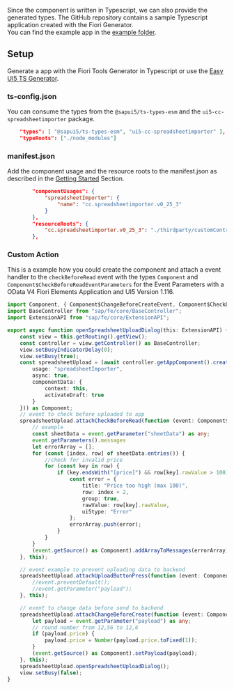 Since the component is written in Typescript, we can also provide the generated types.
The GitHub repository contains a sample Typescript application created with the Fiori Generator.  
You can find the example app in the [example folder](https://github.com/marianfoo/ui5-cc-spreadsheetimporter/tree/main/examples/packages/ordersv4fets).

## Setup

Generate a app with the Fiori Tools Generator in Typescript or use the [Easy UI5 TS Generator](https://github.com/ui5-community/generator-ui5-ts-app).

### ts-config.json

You can consume the types from the `@sapui5/ts-types-esm` and the `ui5-cc-spreadsheetimporter` package.

```json
    "types": [ "@sapui5/ts-types-esm", "ui5-cc-spreadsheetimporter" ],
    "typeRoots": ["./node_modules"]
```

### manifest.json 

Add the component usage and the resource roots to the manifest.json as described in the [Getting Started](GettingStarted.md) Section.

```json
        "componentUsages": {
            "spreadsheetImporter": {
                "name": "cc.spreadsheetimporter.v0_25_3"
            }
        },
        "resourceRoots": {
            "cc.spreadsheetimporter.v0_25_3": "./thirdparty/customControl/spreadsheetImporter/v0_25_3"
        },
```
### Custom Action

This is a example how you could create the component and attach a event handler to the `checkBeforeRead` event with the types `Component` and `Component$CheckBeforeReadEventParameters` for the Event Parameters with a OData V4 Fiori Elements Application and UI5 Version 1.116.


```typescript
import Component, { Component$ChangeBeforeCreateEvent, Component$CheckBeforeReadEvent, Component$UploadButtonPressEvent } from "cc/spreadsheetimporter/v0_25_3/Component";
import BaseController from "sap/fe/core/BaseController";
import ExtensionAPI from "sap/fe/core/ExtensionAPI";

export async function openSpreadsheetUploadDialog(this: ExtensionAPI) {
	const view = this.getRouting().getView();
	const controller = view.getController() as BaseController;
	view.setBusyIndicatorDelay(0);
	view.setBusy(true);
	const spreadsheetUpload = (await controller.getAppComponent().createComponent({
		usage: "spreadsheetImporter",
		async: true,
		componentData: {
			context: this,
			activateDraft: true
		}
	})) as Component;
	// event to check before uploaded to app
	spreadsheetUpload.attachCheckBeforeRead(function (event: Component$CheckBeforeReadEvent) {
		// example
		const sheetData = event.getParameter("sheetData") as any;
		event.getParameters().messages
		let errorArray = [];
		for (const [index, row] of sheetData.entries()) {
			//check for invalid price
			for (const key in row) {
				if (key.endsWith("[price]") && row[key].rawValue > 100) {
					const error = {
						title: "Price too high (max 100)",
						row: index + 2,
						group: true,
						rawValue: row[key].rawValue,
						ui5type: "Error"
					};
					errorArray.push(error);
				}
			}
		}
		(event.getSource() as Component).addArrayToMessages(errorArray);
	}, this);

	// event example to prevent uploading data to backend
	spreadsheetUpload.attachUploadButtonPress(function (event: Component$UploadButtonPressEvent) {
		//event.preventDefault();
		//event.getParameter("payload");
	}, this);

	// event to change data before send to backend
	spreadsheetUpload.attachChangeBeforeCreate(function (event: Component$ChangeBeforeCreateEvent) {
		let payload = event.getParameter("payload") as any;
		// round number from 12,56 to 12,6
		if (payload.price) {
			payload.price = Number(payload.price.toFixed(1));
		}
		(event.getSource() as Component).setPayload(payload);
	}, this);
	spreadsheetUpload.openSpreadsheetUploadDialog();
	view.setBusy(false);
}
```